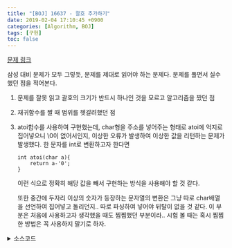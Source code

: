 ```yaml
---
title: "[BOJ] 16637 - 괄호 추가하기"
date: 2019-02-04 17:10:45 +0900
categories: [Algorithm, BOJ]
tags: [구현]
toc: false
---
```


[문제 링크](https://www.acmicpc.net/problem/16637)

삼성 대비 문제가 모두 그렇듯, 문제를 제대로 읽어야 하는 문제다. 문제를 풀면서 실수했던 점을 적어본다.

1. 문제를 잘못 읽고 괄호의 크기가 반드시 하나인 것을 모르고 알고리즘을 짰던 점
2. 재귀함수를 짤 때 범위를 헷갈려했던 점
3. atoi함수를 사용하여 구현했는데, char형을 주소를 넣어주는 형태로 atoi에 억지로 집어넣으니 \0이 없어서인지, 이상한 오류가 발생하여 이상한 값을 리턴하는 문제가 발생했다. 한 문자를 int로 변환하고자 한다면
    ```
    int atoi(char a){
        return a-'0';
    }
    ```
    이런 식으로 정확히 해당 값을 빼서 구현하는 방식을 사용해야 할 것 같다.
    
    또한 중간에 두자리 이상의 숫자가 등장하는 문자열의 변환은 그냥 따로 char배열을 선언하여 집어넣고 돌리던지.. 따로 파싱하여 넣어야 뒤탈이 없을 것 같다. 이 부분은 처음에 사용하고자 생각했을 때도 찜찜했던 부분이라.. 시험 볼 때는 혹시 찜찜한 방법은 꼭 사용하지 말기로 하자.


<details>
  <summary> 소스코드 </summary>
    <div markdown="1">
        
        #include <iostream>
        #include <algorithm>
        #include <string.h>
        #include <limits>
        #define NEG_INF -(1<<31)
        using namespace std;

        int n;
        char str[25];

        int _cal(int a, char op, int b) {
            switch (op) {
            case '*':
                return a * b;
            case '+':
                return a + b;
            case '-':
                return a - b;
            }
            return 0;
        }

        int cal(int a, char op, char b) {
            return _cal(a, op, b - '0');
        }

        int cal(int a, char op, int b) {
            return _cal(a, op, b);
        }

        int cal(char a, char op, char b) {
            return _cal(a - '0', op, b - '0');
        }

        int go(int now, int sum) {
            char op = str[now + 1];
            int rtn = NEG_INF;
            if (now + 5 < n) // a + ( b + c )까지 계산하고 보냄
                rtn = max(rtn, go(now + 4, cal(sum, op, cal(str[now + 2], str[now + 3], str[now + 4]))));
            else if (now + 4 < n) // a + ( b + c )까지 계산
                rtn = max(rtn, cal(sum, op, cal(str[now + 2], str[now + 3], str[now + 4])));
            if (now + 3 < n) // a + b까지 계산하고 보냄
                rtn = max(rtn, go(now + 2, cal(sum, op, str[now + 2])));
            else // a + b까지 계산
                rtn = max(rtn, cal(sum, op, str[now + 2]));
            return rtn;
        }

        int main(void) {
            scanf("%d", &n);
            scanf("%s", str);
            printf("%d", n == 1 ? str[0] - '0' : go(0, str[0] - '0'))	;
            return 0;
        }
    </div>
</details>
